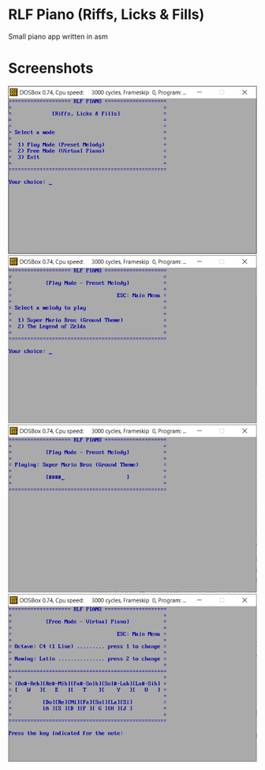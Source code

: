 # RLF Piano (Riffs, Licks & Fills)
Small piano app written in asm

# Screenshots
![Main Menu](https://github.com/T5HybridCore/rlf_piano/blob/main/extras/Capture_01.png)
![Play Mode](https://github.com/T5HybridCore/rlf_piano/blob/main/extras/Capture_02.png)
![Play Mode (Playing)](https://github.com/T5HybridCore/rlf_piano/blob/main/extras/Capture_03.png)
![Free Mode](https://github.com/T5HybridCore/rlf_piano/blob/main/extras/Capture_04.png)
